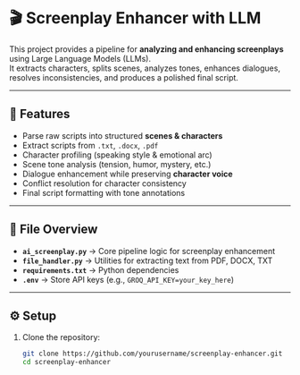 # 🎬 Screenplay Enhancer with LLM

This project provides a pipeline for **analyzing and enhancing screenplays** using Large Language Models (LLMs).  
It extracts characters, splits scenes, analyzes tones, enhances dialogues, resolves inconsistencies, and produces a polished final script.

---

## 🚀 Features
- Parse raw scripts into structured **scenes & characters**
- Extract scripts from `.txt`, `.docx`, `.pdf`
- Character profiling (speaking style & emotional arc)
- Scene tone analysis (tension, humor, mystery, etc.)
- Dialogue enhancement while preserving **character voice**
- Conflict resolution for character consistency
- Final script formatting with tone annotations

---

## 📂 File Overview
- **`ai_screenplay.py`** → Core pipeline logic for screenplay enhancement
- **`file_handler.py`** → Utilities for extracting text from PDF, DOCX, TXT
- **`requirements.txt`** → Python dependencies
- **`.env`** → Store API keys (e.g., `GROQ_API_KEY=your_key_here`)

---

## ⚙️ Setup

1. Clone the repository:
   ```bash
   git clone https://github.com/yourusername/screenplay-enhancer.git
   cd screenplay-enhancer
